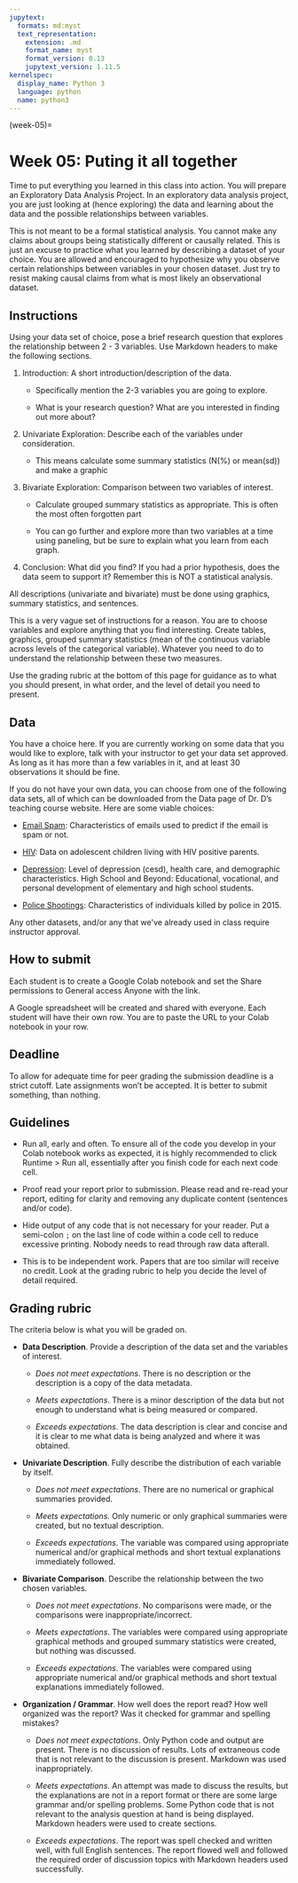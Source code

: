```yaml
---
jupytext:
  formats: md:myst
  text_representation:
    extension: .md
    format_name: myst
    format_version: 0.13
    jupytext_version: 1.11.5
kernelspec:
  display_name: Python 3
  language: python
  name: python3
---
```


(week-05)=
# Week 05: Puting it all together

Time to put everything you learned in this class into action.  You
will prepare an Exploratory Data Analysis Project.  In an exploratory
data analysis project, you are just looking at (hence exploring) the
data and learning about the data and the possible relationships
between variables.

This is not meant to be a formal statistical analysis.  You cannot
make any claims about groups being statistically different or causally
related.  This is just an excuse to practice what you learned by
describing a dataset of your choice.  You are allowed and encouraged
to hypothesize why you observe certain relationships between variables
in your chosen dataset.  Just try to resist making causal claims from
what is most likely an observational dataset.

## Instructions

Using your data set of choice, pose a brief research question that
explores the relationship between 2 - 3 variables. Use Markdown
headers to make the following sections.

1. Introduction: A short introduction/description of the data.

    * Specifically mention the 2-3 variables you are going to explore.

    * What is your research question? What are you interested in
      finding out more about?

2. Univariate Exploration: Describe each of the variables under consideration.

    * This means calculate some summary statistics (N(%) or mean(sd))
      and make a graphic

3. Bivariate Exploration: Comparison between two variables of interest.

    * Calculate grouped summary statistics as appropriate. This is
      often the most often forgotten part

    * You can go further and explore more than two variables at a time
      using paneling, but be sure to explain what you learn from each
      graph.

4. Conclusion: What did you find? If you had a prior hypothesis, does
   the data seem to support it? Remember this is NOT a statistical
   analysis.

All descriptions (univariate and bivariate) must be done using
graphics, summary statistics, and sentences.

This is a very vague set of instructions for a reason. You are to
choose variables and explore anything that you find interesting.
Create tables, graphics, grouped summary statistics (mean of the
continuous variable across levels of the categorical variable).
Whatever you need to do to understand the relationship between these
two measures.

Use the grading rubric at the bottom of this page for guidance as to
what you should present, in what order, and the level of detail you
need to present.

## Data

You have a choice here. If you are currently working on some data that
you would like to explore, talk with your instructor to get your data
set approved. As long as it has more than a few variables in it, and
at least 30 observations it should be fine.

If you do not have your own data, you can choose from one of the
following data sets, all of which can be downloaded from the Data page
of Dr. D’s teaching course website. Here are some viable choices:

* [Email Spam](https://www.norcalbiostat.com/data/#Email): Characteristics of emails used to predict if the email
  is spam or not.

* [HIV](https://www.norcalbiostat.com/data/#Parental_HIV): Data on adolescent children living with HIV positive parents.

* [Depression](https://www.norcalbiostat.com/data/#Depression): Level of depression (cesd), health care, and demographic
  characteristics.  High School and Beyond: Educational, vocational,
  and personal development of elementary and high school students.

* [Police Shootings](https://www.norcalbiostat.com/data/#Police_Shootings): Characteristics of individuals killed by police in
  2015.

Any other datasets, and/or any that we've already used in class
require instructor approval.

## How to submit

Each student is to create a Google Colab notebook and set the Share
permissions to General access Anyone with the link.

A Google spreadsheet will be created and shared with everyone.  Each
student will have their own row.  You are to paste the URL to your
Colab notebook in your row.

## Deadline

To allow for adequate time for peer grading the submission deadline is
a strict cutoff.  Late assignments won’t be accepted.  It is better to
submit something, than nothing.


## Guidelines

* Run all, early and often. To ensure all of the code you develop in
  your Colab notebook works as expected, it is highly recommended to
  click Runtime > Run all, essentially after you finish code for each
  next code cell.

* Proof read your report prior to submission.  Please read and re-read
  your report, editing for clarity and removing any duplicate content
  (sentences and/or code).

* Hide output of any code that is not necessary for your reader.  Put
  a semi-colon `;` on the last line of code within a code cell to
  reduce excessive printing.  Nobody needs to read through raw data
  afterall.

* This is to be independent work. Papers that are too similar will
  receive no credit.  Look at the grading rubric to help you decide
  the level of detail required.

## Grading rubric

The criteria below is what you will be graded on.

* **Data Description**. Provide a description of the data set and the
  variables of interest.

    * *Does not meet expectations*. There is no description or the
      description is a copy of the data metadata.

    * *Meets expectations*. There is a minor description of the data but not
      enough to understand what is being measured or compared.

    * *Exceeds expectations*. The data description is clear and
      concise and it is clear to me what data is being analyzed and
      where it was obtained.

* **Univariate Description**. Fully describe the distribution of each variable by itself.

    * *Does not meet expectations*. There are no numerical or graphical
      summaries provided.

    * *Meets expectations*. Only numeric or only graphical summaries were
      created, but no textual description.

    * *Exceeds expectations*. The variable was compared using
      appropriate numerical and/or graphical methods and short textual
      explanations immediately followed.

* **Bivariate Comparison**. Describe the relationship between the two
  chosen variables.

    * *Does not meet expectations*. No comparisons were made, or the
      comparisons were inappropriate/incorrect.

    * *Meets expectations*. The variables were compared using appropriate
      graphical methods and grouped summary statistics were created,
      but nothing was discussed.

    * *Exceeds expectations*. The variables were compared using
      appropriate numerical and/or graphical methods and short textual
      explanations immediately followed.

* **Organization / Grammar**. How well does the report read? How well
  organized was the report? Was it checked for grammar and spelling
  mistakes?

    * *Does not meet expectations*. Only Python code and output are
      present.  There is no discussion of results.  Lots of extraneous
      code that is not relevant to the discussion is present. Markdown
      was used inappropriately.

    * *Meets expectations*. An attempt was made to discuss the
      results, but the explanations are not in a report format or
      there are some large grammar and/or spelling problems. Some
      Python code that is not relevant to the analysis question at
      hand is being displayed. Markdown headers were used to create
      sections.

    * *Exceeds expectations*. The report was spell checked and written
      well, with full English sentences. The report flowed well and
      followed the required order of discussion topics with Markdown
      headers used successfully.
